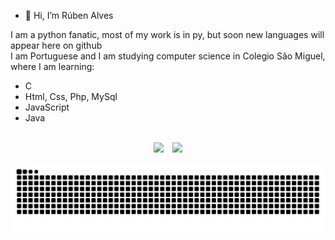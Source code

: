 - 👋 Hi, I’m Rúben Alves <br>

I am a python fanatic, most of my work is in py, but soon new languages will appear here on github <br>
I am Portuguese and I am studying computer science in Colegio São Miguel, where I am learning: 
- C
- Html, Css, Php, MySql
- JavaScript
- Java

<br>

<div align="center">
  <img height="140em" src ="https://github-readme-stats.vercel.app/api?username=redystum&show_icons=true&count_private=true&theme=dark&hide_border=true&bg_color=00000000">
  &ensp;
  <img height="140em" src ="https://github-readme-stats.vercel.app/api/top-langs/?username=redystum&layout=compact&hide_border=true&count_private=true&theme=dark&bg_color=00000000&langs_count=7">
 <!-- <img height="140em" src="https://github-readme-stackoverflow.vercel.app/?userID=17767138&theme=dark" />-->
</div>

<!-- <a href="https://www.instagram.com/ruben_alves__/" target="_blank" rel="external"><img src="./images/instagram.png" width="30" alt="My instagram"></a> -->
  
![Snake animation](https://github.com/redystum/redystum/blob/output/github-contribution-grid-snake.svg)

<!-- ![Instagram](https://img.shields.io/badge/ruben__alves____-%23E4405F.svg?style=for-the-badge&logo=Instagram&logoColor=white) -->



<!-- 
https://github.com/Ileriayo/markdown-badges 
https://github.com/ankurparihar/readme-pagespeed-insights
https://github.com/DenverCoder1/readme-typing-svg
https://github.com/ankurparihar/readme-pagespeed-insights
-->
  
<!---
redystum/redystum is a ✨ special ✨ repository because its `README.md` (this file) appears on your GitHub profile.![68747470733a2f2f696d672e736869656c64732e696f2f62616467652f25334368616e646c652533452d2532334534343035462e7376673f7374796c653d666f722d7468652d6261646765266c6f676f3d496e7374616772616d266c6f676f436f6c6f723d7768697465](https://user-images.githubusercontent.com/63860553/153719089-3ff022d6-3ed2-4024-95aa-a5a6a982332c.svg)

You can click the Preview link to take a look at your changes.
--->

